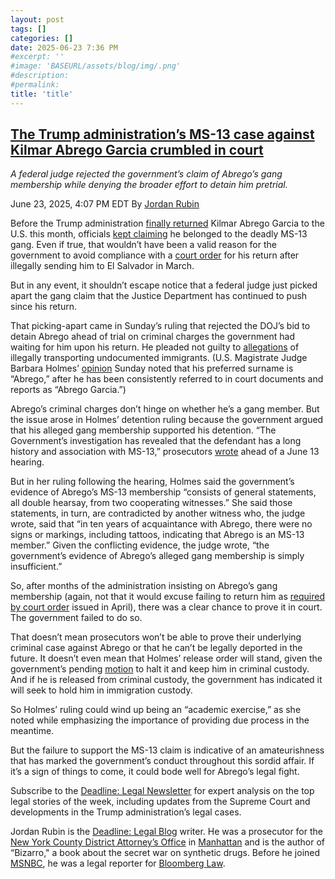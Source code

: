 ```yaml
---
layout: post
tags: []
categories: []
date: 2025-06-23 7:36 PM
#excerpt: ''
#image: 'BASEURL/assets/blog/img/.png'
#description:
#permalink:
title: 'title'
---
```



## [The Trump administration’s MS-13 case against Kilmar Abrego Garcia crumbled in court](https://www.msnbc.com/deadline-white-house/deadline-legal-blog/kilmar-abrego-garcia-ms-13-trump-administration-rcna214530)

*A federal judge rejected the government’s claim of Abrego’s gang membership while denying the broader effort to detain him pretrial.*

June 23, 2025, 4:07 PM EDT
By [Jordan Rubin](https://www.msnbc.com/author/jordan-rubin-ncpn1301611)

Before the Trump administration [finally returned](https://www.msnbc.com/deadline-white-house/deadline-legal-blog/kilmar-abrego-garcia-indicted-charges-trump-el-salvador-rcna203850) Kilmar Abrego Garcia to the U.S. this month, officials [kept claiming](https://www.msnbc.com/top-stories/latest/kilmar-abrego-garcia-father-husband-trump-character-rcna201709) he belonged to the deadly MS-13 gang. Even if true, that wouldn’t have been a valid reason for the government to avoid compliance with a [court order](https://www.supremecourt.gov/opinions/24pdf/24a949_lkhn.pdf) for his return after illegally sending him to El Salvador in March.

But in any event, it shouldn’t escape notice that a federal judge just picked apart the gang claim that the Justice Department has continued to push since his return.

That picking-apart came in Sunday’s ruling that rejected the DOJ’s bid to detain Abrego ahead of trial on criminal charges the government had waiting for him upon his return. He pleaded not guilty to [allegations](https://storage.courtlistener.com/recap/gov.uscourts.tnmd.104622/gov.uscourts.tnmd.104622.3.0.pdf) of illegally transporting undocumented immigrants. (U.S. Magistrate Judge Barbara Holmes’ [opinion](https://storage.courtlistener.com/recap/gov.uscourts.tnmd.104622/gov.uscourts.tnmd.104622.43.0_3.pdf) Sunday noted that his preferred surname is “Abrego,” after he has been consistently referred to in court documents and reports as “Abrego Garcia.”)

Abrego’s criminal charges don’t hinge on whether he’s a gang member. But the issue arose in Holmes’ detention ruling because the government argued that his alleged gang membership supported his detention. “The Government’s investigation has revealed that the defendant has a long history and association with MS-13,” prosecutors [wrote](https://storage.courtlistener.com/recap/gov.uscourts.tnmd.104622/gov.uscourts.tnmd.104622.8.0_1.pdf) ahead of a June 13 hearing.

But in her ruling following the hearing, Holmes said the government’s evidence of Abrego’s MS-13 membership “consists of general statements, all double hearsay, from two cooperating witnesses.” She said those statements, in turn, are contradicted by another witness who, the judge wrote, said that “in ten years of acquaintance with Abrego, there were no signs or markings, including tattoos, indicating that Abrego is an MS-13 member.” Given the conflicting evidence, the judge wrote, “the government’s evidence of Abrego’s alleged gang membership is simply insufficient.”

So, after months of the administration insisting on Abrego’s gang membership (again, not that it would excuse failing to return him as [required by court order](https://www.msnbc.com/deadline-white-house/deadline-legal-blog/kilmar-abrego-garcia-el-salvador-trump-rcna210578) issued in April), there was a clear chance to prove it in court. The government failed to do so.

That doesn’t mean prosecutors won’t be able to prove their underlying criminal case against Abrego or that he can’t be legally deported in the future. It doesn’t even mean that Holmes’ release order will stand, given the government’s pending [motion](https://storage.courtlistener.com/recap/gov.uscourts.tnmd.104622/gov.uscourts.tnmd.104622.46.0_2.pdf) to halt it and keep him in criminal custody. And if he is released from criminal custody, the government has indicated it will seek to hold him in immigration custody.

So Holmes’ ruling could wind up being an “academic exercise,” as she noted while emphasizing the importance of providing due process in the meantime.

But the failure to support the MS-13 claim is indicative of an amateurishness that has marked the government’s conduct throughout this sordid affair. If it’s a sign of things to come, it could bode well for Abrego’s legal fight.

Subscribe to the [Deadline: Legal Newsletter](https://link.msnbc.com/join/5ck/msnbc-deadlinelegal-signup-inline) for expert analysis on the top legal stories of the week, including updates from the Supreme Court and developments in the Trump administration’s legal cases.

Jordan Rubin is the [Deadline: Legal Blog](https://www.msnbc.com/deadline-white-house) writer. He was a prosecutor for the [New York County District Attorney’s Office](https://manhattanda.org/) in [Manhattan](https://manhattanda.org/) and is the author of “Bizarro," a book about the secret war on synthetic drugs. Before he joined [MSNBC](https://www.msnbc.com/), he was a legal reporter for [Bloomberg Law](https://pro.bloomberglaw.com/).

